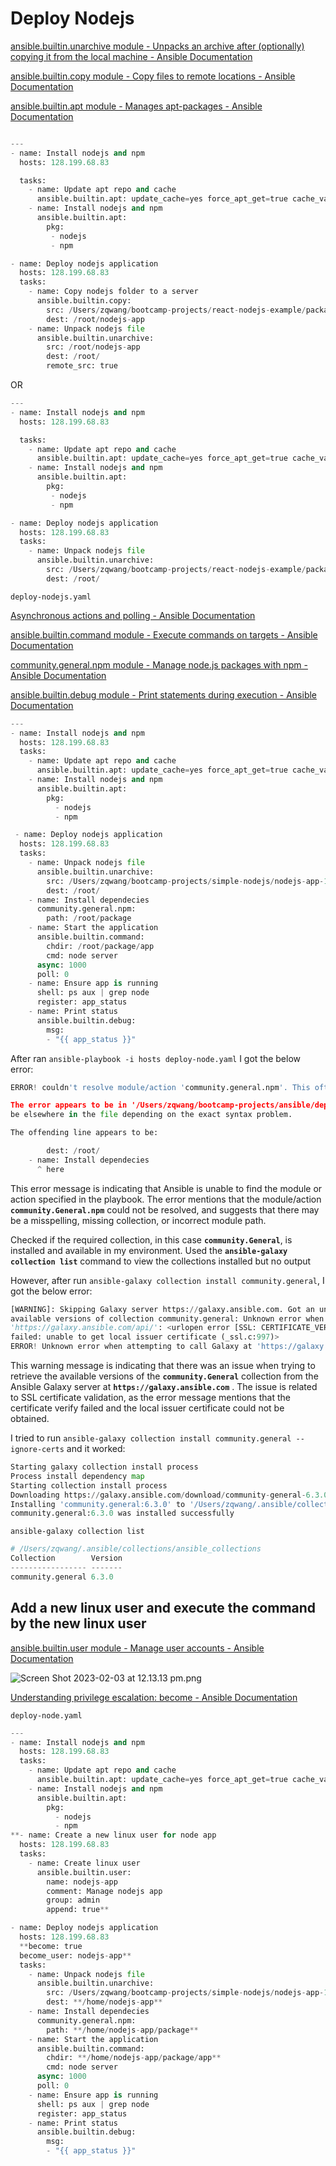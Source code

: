 # Deploy Nodejs

[ansible.builtin.unarchive module - Unpacks an archive after (optionally) copying it from the local machine - Ansible Documentation](https://docs.ansible.com/ansible/latest/collections/ansible/builtin/unarchive_module.html)

[ansible.builtin.copy module - Copy files to remote locations - Ansible Documentation](https://docs.ansible.com/ansible/latest/collections/ansible/builtin/copy_module.html)

[ansible.builtin.apt module - Manages apt-packages - Ansible Documentation](https://docs.ansible.com/ansible/latest/collections/ansible/builtin/apt_module.html#)

```python

---
- name: Install nodejs and npm 
  hosts: 128.199.68.83

  tasks:
    - name: Update apt repo and cache
      ansible.builtin.apt: update_cache=yes force_apt_get=true cache_valid_time=3600
    - name: Install nodejs and npm 
      ansible.builtin.apt:
        pkg:
         - nodejs
         - npm

- name: Deploy nodejs application
  hosts: 128.199.68.83
  tasks: 
    - name: Copy nodejs folder to a server
      ansible.builtin.copy: 
        src: /Users/zqwang/bootcamp-projects/react-nodejs-example/package/react-nodejs-example-1.0.0.tgz
        dest: /root/nodejs-app
    - name: Unpack nodejs file
      ansible.builtin.unarchive: 
        src: /root/nodejs-app
        dest: /root/
        remote_src: true
```

OR

```python
---
- name: Install nodejs and npm 
  hosts: 128.199.68.83

  tasks:
    - name: Update apt repo and cache
      ansible.builtin.apt: update_cache=yes force_apt_get=true cache_valid_time=3600
    - name: Install nodejs and npm 
      ansible.builtin.apt:
        pkg:
         - nodejs
         - npm

- name: Deploy nodejs application
  hosts: 128.199.68.83
  tasks: 
    - name: Unpack nodejs file
      ansible.builtin.unarchive: 
        src: /Users/zqwang/bootcamp-projects/react-nodejs-example/package/react-nodejs-example-1.0.0.tgz
        dest: /root/
```

`deploy-nodejs.yaml`

[Asynchronous actions and polling - Ansible Documentation](https://docs.ansible.com/ansible/latest/playbook_guide/playbooks_async.html)

[ansible.builtin.command module - Execute commands on targets - Ansible Documentation](https://docs.ansible.com/ansible/latest/collections/ansible/builtin/command_module.html)

[community.general.npm module - Manage node.js packages with npm - Ansible Documentation](https://docs.ansible.com/ansible/latest/collections/community/general/npm_module.html)

[ansible.builtin.debug module - Print statements during execution - Ansible Documentation](https://docs.ansible.com/ansible/latest/collections/ansible/builtin/debug_module.html)

```python
---
- name: Install nodejs and npm
  hosts: 128.199.68.83
  tasks:
    - name: Update apt repo and cache
      ansible.builtin.apt: update_cache=yes force_apt_get=true cache_valid_time=3600
    - name: Install nodejs and npm
      ansible.builtin.apt:
        pkg:
          - nodejs
          - npm

 - name: Deploy nodejs application
  hosts: 128.199.68.83
  tasks:
    - name: Unpack nodejs file
      ansible.builtin.unarchive:
        src: /Users/zqwang/bootcamp-projects/simple-nodejs/nodejs-app-1.0.0.tgz
        dest: /root/
    - name: Install dependecies
      community.general.npm:
        path: /root/package
    - name: Start the application
      ansible.builtin.command:
        chdir: /root/package/app
        cmd: node server
      async: 1000
      poll: 0
    - name: Ensure app is running
      shell: ps aux | grep node
      register: app_status
    - name: Print status
      ansible.builtin.debug:
        msg: 
        - "{{ app_status }}"
```

After ran `ansible-playbook -i hosts deploy-node.yaml` I got the below error:

```python
ERROR! couldn't resolve module/action 'community.general.npm'. This often indicates a misspelling, missing collection, or incorrect module path.

The error appears to be in '/Users/zqwang/bootcamp-projects/ansible/deploy-node.yaml': line 19, column 7, but may
be elsewhere in the file depending on the exact syntax problem.

The offending line appears to be:

        dest: /root/
    - name: Install dependecies
      ^ here
```

  

This error message is indicating that Ansible is unable to find the module or action specified in the playbook. The error mentions that the module/action **`community.General.npm`**
 could not be resolved, and suggests that there may be a misspelling, missing collection, or incorrect module path.

Checked if the required collection, in this case **`community.General`**, is installed and available in my environment. Used the **`ansible-galaxy collection list`** command to view the collections installed but no output

However, after run `ansible-galaxy collection install community.general`, I got the below error:

```python
[WARNING]: Skipping Galaxy server https://galaxy.ansible.com. Got an unexpected error when getting
available versions of collection community.general: Unknown error when attempting to call Galaxy at
'https://galaxy.ansible.com/api/': <urlopen error [SSL: CERTIFICATE_VERIFY_FAILED] certificate verify
failed: unable to get local issuer certificate (_ssl.c:997)>
ERROR! Unknown error when attempting to call Galaxy at 'https://galaxy.ansible.com/api/': <urlopen error [SSL: CERTIFICATE_VERIFY_FAILED] certificate verify failed: unable to get local issuer certificate (_ssl.c:997)>
```

This warning message is indicating that there was an issue when trying to retrieve the available versions of the **`community.General`**
 collection from the Ansible Galaxy server at **`https://galaxy.ansible.com`**
. The issue is related to SSL certificate validation, as the error message mentions that the certificate verify failed and the local issuer certificate could not be obtained.

I tried to run `ansible-galaxy collection install community.general --ignore-certs` and it worked:

```python
Starting galaxy collection install process
Process install dependency map
Starting collection install process
Downloading https://galaxy.ansible.com/download/community-general-6.3.0.tar.gz to /Users/zqwang/.ansible/tmp/ansible-local-83505ettm7lur/tmptqbffuqh/community-general-6.3.0-k7ceq_2w
Installing 'community.general:6.3.0' to '/Users/zqwang/.ansible/collections/ansible_collections/community/general'
community.general:6.3.0 was installed successfully
```

`ansible-galaxy collection list`

```python
# /Users/zqwang/.ansible/collections/ansible_collections
Collection        Version
----------------- -------
community.general 6.3.0
```

## Add a new linux user and execute the command by the new linux user

[ansible.builtin.user module - Manage user accounts - Ansible Documentation](https://docs.ansible.com/ansible/latest/collections/ansible/builtin/user_module.html)

![Screen Shot 2023-02-03 at 12.13.13 pm.png](https://s3-us-west-2.amazonaws.com/secure.notion-static.com/fbf5f636-7dc1-4b97-a1f4-05e8e0f4d689/Screen_Shot_2023-02-03_at_12.13.13_pm.png)

[Understanding privilege escalation: become - Ansible Documentation](https://docs.ansible.com/ansible/latest/playbook_guide/playbooks_privilege_escalation.html)

`deploy-node.yaml`

```python
---
- name: Install nodejs and npm
  hosts: 128.199.68.83
  tasks:
    - name: Update apt repo and cache
      ansible.builtin.apt: update_cache=yes force_apt_get=true cache_valid_time=3600
    - name: Install nodejs and npm
      ansible.builtin.apt:
        pkg:
          - nodejs
          - npm
**- name: Create a new linux user for node app
  hosts: 128.199.68.83
  tasks:
    - name: Create linux user
      ansible.builtin.user:
        name: nodejs-app
        comment: Manage nodejs app
        group: admin
        append: true**

- name: Deploy nodejs application
  hosts: 128.199.68.83
  **become: true
  become_user: nodejs-app**
  tasks:
    - name: Unpack nodejs file
      ansible.builtin.unarchive:
        src: /Users/zqwang/bootcamp-projects/simple-nodejs/nodejs-app-1.0.0.tgz
        dest: **/home/nodejs-app**
    - name: Install dependecies
      community.general.npm:
        path: **/home/nodejs-app/package**
    - name: Start the application
      ansible.builtin.command:
        chdir: **/home/nodejs-app/package/app**
        cmd: node server
      async: 1000
      poll: 0
    - name: Ensure app is running
      shell: ps aux | grep node
      register: app_status
    - name: Print status
      ansible.builtin.debug:
        msg: 
        - "{{ app_status }}"
```